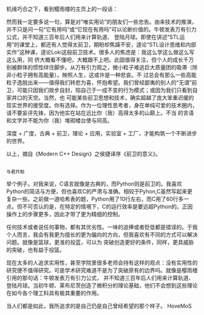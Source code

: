 
机缘巧合之下，看到樱雨楼的主页上的一段话：

    
然而我一定要多说一句，算是对“唯实用论”的朋友们一些忠告。由来技术的推演，并不只是问一句“它有用吗”或“它现在有用吗”可以论断价值的。牛顿发表万有引力公式，并不知道三百年后人们用来计算轨道、
登陆月球。即使在讲述“STL运用”的课堂上，都还有人觉得太前卫，期盼却焦躁不安，遑论“STL设计思维和内部实作”这种课，遑论Loki这般前卫技术。很多人的焦虑是：我这么学这么做这么写这么用，同
侪大概看不懂吧，大概跟不上吧。此固值得关注，但个人的成长千万别被群体的惯性绊住脚步。从万有引力观之，微小粒子难逃巨大质量团的吸滞（除非小粒子拥有高能量）。映照人生，这或许是一种悲哀。不
过总会有那么一些高能粒子逸脱出来——值得我们转悲为喜，怀抱希望。我们曾经鄙夷的别人的“无谓”前卫，可能只因我们故步自封，陷自己于一成不变的行为模式；或因为我们只看到自家井口的天空。当然，也
可能某些前卫思想和技术，确实超越了庞大笨重迟缓的现实世界的接受度。你有选择。作为一位理性思考者，身在单纯可爱的技术圈内，请不要妄评先锋，因为他实在站在远比你（我）高得太多的山巅上。不当
的言语和文字并不能为你（我）堆砌楼台使与同高。

深度 + 广度，古典 + 前卫，理论 + 应用，实验室 + 工厂，才能构筑一个不断进步的世界。

以上，摘自《Modern C++ Design》之侯捷译序《前卫的意义》。

                                                                                                                                                                 与君共勉





    
举个例子。对我来说，C语言就像是古典的，而Python则是前卫的。我喜欢Python的简洁与方便，但也喜欢C的严肃与准确。相较于Pyhon,C虽然写起来更复杂一些。之前做一道哈希表的题，Python用了10行左右，而C用了60行多一点。但不可否认的是，在特定的情境下，C的运行效率是要远超Python的。正因操作上的步骤更多，因此才带了更为精细的控制。

任何技术或者说任何事物，都有其优劣性。一味的追捧或者贬低都是错误的。于我个人而言，我会有我更为擅长的更为偏向的方向，但我喜欢有不同的方式可以解决问题。就像是篮球，更准的投蓝，可以为
突破创造更好的条件，同样，更具威胁的突破，也有益于投篮。

现在太多的人追求实用性，甚至学院里很多老师会持有这样的观点：没有实用性的研究便不值得研究。可是学术研究难道不是为了突破原有的边界吗。就像是樱雨楼引用的那句话：牛顿发表万有引力公式，
并不知道三百年后人们用来计算轨道、登陆月球。当初牛顿、莱布尼茨创造了微积分的理论基础，他们不会想到这些理论在如今各个理工科具有极其重要的作用。

当人们都是如此，我所追求的是自己仍是自己曾经希望的那个样子。
                                                                                                                                                                  HoveMoS
